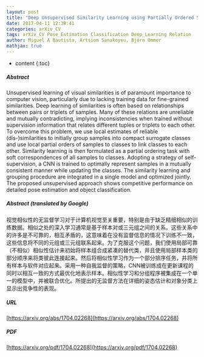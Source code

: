 ```yaml
---
layout: post
title: "Deep Unsupervised Similarity Learning using Partially Ordered Sets"
date: 2017-04-11 12:39:41
categories: arXiv_CV
tags: arXiv_CV Pose_Estimation Classification Deep_Learning Relation
author: Miguel A Bautista, Artsiom Sanakoyeu, Björn Ommer
mathjax: true
---
```


* content
{:toc}

##### Abstract
Unsupervised learning of visual similarities is of paramount importance to computer vision, particularly due to lacking training data for fine-grained similarities. Deep learning of similarities is often based on relationships between pairs or triplets of samples. Many of these relations are unreliable and mutually contradicting, implying inconsistencies when trained without supervision information that relates different tuples or triplets to each other. To overcome this problem, we use local estimates of reliable (dis-)similarities to initially group samples into compact surrogate classes and use local partial orders of samples to classes to link classes to each other. Similarity learning is then formulated as a partial ordering task with soft correspondences of all samples to classes. Adopting a strategy of self-supervision, a CNN is trained to optimally represent samples in a mutually consistent manner while updating the classes. The similarity learning and grouping procedure are integrated in a single model and optimized jointly. The proposed unsupervised approach shows competitive performance on detailed pose estimation and object classification.

##### Abstract (translated by Google)
视觉相似性的无监督学习对于计算机视觉至关重要，特别是由于缺乏精细相似的训练数据。相似之处的深入学习通常是基于样本对或三元组之间的关系。这些关系中的许多是不可靠的，相互矛盾的，这意味着在没有监督信息的情况下训练不一致，这些信息将不同的元组或三元组联系起来。为了克服这个问题，我们使用局部可靠（不相似）相似性估计来初始将样本组合成紧凑的替代类，并且使用局部样本类的部分顺序来将类彼此连接起来。然后将相似性学习作为一个部分排序任务，并将所有样本与软件对应起来。采用一种自我监督的策略，CNN被训练成在更新课程的同时以相互一致的方式最优化地表示样本。相似性学习和分组程序被集成在一个单一的模型中，并被联合优化。所提出的无监督方法在详细的姿态估计和对象分类上显示出竞争性的表现。

##### URL
[https://arxiv.org/abs/1704.02268](https://arxiv.org/abs/1704.02268)

##### PDF
[https://arxiv.org/pdf/1704.02268](https://arxiv.org/pdf/1704.02268)

